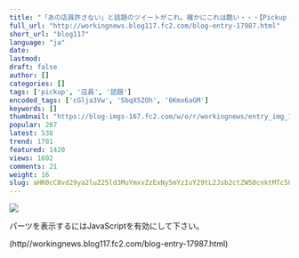 ```yaml
---
title: "「あの店員許さない」と話題のツイートがこれ。確かにこれは酷い・・・【Pickup：2013.9.14】"
full_url: "http://workingnews.blog117.fc2.com/blog-entry-17987.html"
short_url: "blog117"
language: "ja"
date: 
lastmod: 
draft: false
author: []
categories: []
tags: ['pickup', '店員', '話題']
encoded_tags: ['cGlja3Vw', '5bqX5ZOh', '6Kmx6aGM']
keywords: []
thumbnail: "https://blog-imgs-167.fc2.com/w/o/r/workingnews/entry_img_17987.jpg"
popular: 267
latest: 538
trend: 1781
featured: 1420
views: 1602
comments: 21
weight: 16
slug: aHR0cC8vd29ya2luZ25ld3MuYmxvZzExNy5mYzIuY29tL2Jsb2ctZW50cnktMTc5ODcuaHRtbA==
---
```


![](https://blog-imgs-167.fc2.com/w/o/r/workingnews/entry_img_17987.jpg)

<div><p> </p> <p class='plugin-freearea'> パーツを表示するにはJavaScriptを有効にして下さい。 </p><p id='i2i-15a675c9be31438acfd-wrap'> </p> <p> </p> </div>

(http//workingnews.blog117.fc2.com/blog-entry-17987.html)
